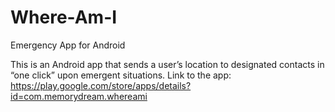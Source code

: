 # Where-Am-I
Emergency App for Android

This is an Android app that sends a user’s location to designated contacts in “one click” upon emergent situations.
Link to the app: https://play.google.com/store/apps/details?id=com.memorydream.whereami
